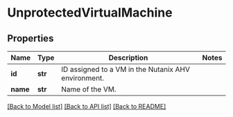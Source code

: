 # UnprotectedVirtualMachine

## Properties
Name | Type | Description | Notes
------------ | ------------- | ------------- | -------------
**id** | **str** | ID assigned to a VM in the Nutanix AHV environment. | 
**name** | **str** | Name of the VM. | 

[[Back to Model list]](../README.md#documentation-for-models) [[Back to API list]](../README.md#documentation-for-api-endpoints) [[Back to README]](../README.md)

